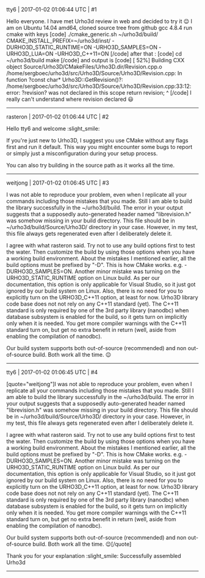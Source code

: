 tty6 | 2017-01-02 01:06:44 UTC | #1

Hello everyone.
I have met Urho3d review in web and decided to try it  :wink: 
I am on Ubuntu 14.04 amd64,
cloned source tree from github 
gcc 4.8.4
run cmake with keys 
[code]
./cmake_generic.sh ~/urho3d/build/ CMAKE_INSTALL_PREFIX=~/urho3d/inst/  -DURHO3D_STATIC_RUNTIME=ON -URHO3D_SAMPLES=ON -URHO3D_LUA=ON -URHO3D_C++11=ON
[/code]
after that :
[code]
cd ~/urho3d/build
make 
[/code]
and output is
[code]
[ 52%] Building CXX object Source/Urho3D/CMakeFiles/Urho3D.dir/Revision.cpp.o
/home/sergboec/urho3d/src/Urho3D/Source/Urho3D/Revision.cpp: In function ?const char* Urho3D::GetRevision()?:
/home/sergboec/urho3d/src/Urho3D/Source/Urho3D/Revision.cpp:33:12: error: ?revision? was not declared in this scope
     return revision;
            ^
[/code]
I really can't understand where revision declared  :smiley:

-------------------------

rasteron | 2017-01-02 01:06:44 UTC | #2

Hello tty6 and welcome :slight_smile:

If you're just new to Urho3D, I suggest you use CMake without any flags first and run it default. This way you might encounter some bugs to report or simply just a misconfiguration during your setup process.

You can also try building in the source path as it works all the time.

-------------------------

weitjong | 2017-01-02 01:06:45 UTC | #3

I was not able to reproduce your problem, even when I replicate all your commands including those mistakes that you made. Still I am able to build the library successfully in the ~/urho3d/build. The error in your output suggests that a supposedly auto-generated header named "librevision.h" was somehow missing in your build directory. This file should be in ~/urho3d/build/Source/Urho3D/ directory in your case. However, in my test, this file always gets regenerated even after I deliberately delete it.

I agree with what rasteron said. Try not to use any build options first to test the water. Then customize the build by using those options when you have a working build environment. About the mistakes I mentioned earlier, all the build options must be prefixed by "-D". This is how CMake works. e.g. -DURHO3D_SAMPLES=ON. Another minor mistake was turning on the URHO3D_STATIC_RUNTIME option on Linux build. As per our documentation, this option is only applicable for Visual Studio, so it just got ignored by our build system on Linux. Also, there is no need for you to explicitly turn on the URHO3D_C++11 option, at least for now. Urho3D library code base does not not rely on any C++11 standard (yet). The C++11 standard is only required by one of the 3rd party library (nanodbc) when database subsystem is enabled for the build, so it gets turn on implicitly only when it is needed. You  get more compiler warnings with the C++11 standard turn on, but get no extra benefit in return (well, aside from enabling the compilation of nanodbc).

Our build system supports both out-of-source (recommended) and non out-of-source build. Both work all the time.  :wink:

-------------------------

tty6 | 2017-01-02 01:06:45 UTC | #4

[quote="weitjong"]I was not able to reproduce your problem, even when I replicate all your commands including those mistakes that you made. Still I am able to build the library successfully in the ~/urho3d/build. The error in your output suggests that a supposedly auto-generated header named "librevision.h" was somehow missing in your build directory. This file should be in ~/urho3d/build/Source/Urho3D/ directory in your case. However, in my test, this file always gets regenerated even after I deliberately delete it.

I agree with what rasteron said. Try not to use any build options first to test the water. Then customize the build by using those options when you have a working build environment. About the mistakes I mentioned earlier, all the build options must be prefixed by "-D". This is how CMake works. e.g. -DURHO3D_SAMPLES=ON. Another minor mistake was turning on the URHO3D_STATIC_RUNTIME option on Linux build. As per our documentation, this option is only applicable for Visual Studio, so it just got ignored by our build system on Linux. Also, there is no need for you to explicitly turn on the URHO3D_C++11 option, at least for now. Urho3D library code base does not not rely on any C++11 standard (yet). The C++11 standard is only required by one of the 3rd party library (nanodbc) when database subsystem is enabled for the build, so it gets turn on implicitly only when it is needed. You  get more compiler warnings with the C++11 standard turn on, but get no extra benefit in return (well, aside from enabling the compilation of nanodbc).

Our build system supports both out-of-source (recommended) and non out-of-source build. Both work all the time.  :wink:[/quote]

Thank you for your explanation :slight_smile:
Successfully assembled Urho3d

-------------------------

